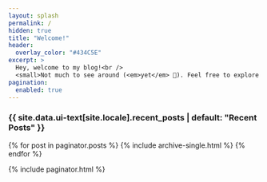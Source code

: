 ```yaml
---
layout: splash
permalink: /
hidden: true
title: "Welcome!"
header:
  overlay_color: "#434C5E"
excerpt: >
  Hey, welcome to my blog!<br />
  <small>Not much to see around (<em>yet</em> 🤪). Feel free to explore around, more content incoming!</small>
pagination:
  enabled: true
---
```


<h3 class="archive__subtitle">{{ site.data.ui-text[site.locale].recent_posts | default: "Recent Posts" }}</h3>

{% for post in paginator.posts %}
  {% include archive-single.html %}
{% endfor %}

{% include paginator.html %}